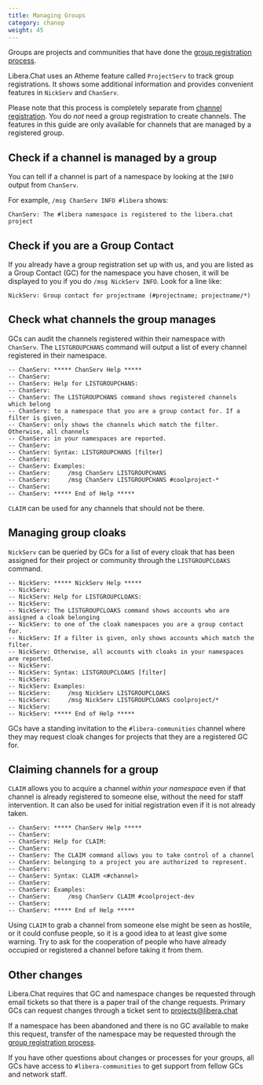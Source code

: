 ```yaml
---
title: Managing Groups
category: chanop 
weight: 45
---
```


Groups are projects and communities that have done the
[group registration process](/chanreg).

Libera.Chat uses an Atheme feature called `ProjectServ` to track group
registrations. It shows some additional information and provides convenient
features in `NickServ` and `ChanServ`.

Please note that this process is completely separate from
[channel registration](/guides/creatingchannels). You do _not_ need a group
registration to create channels. The features in this guide are only available
for channels that are managed by a registered group.

## Check if a channel is managed by a group

You can tell if a channel is part of a namespace by looking at the `INFO`
output from `ChanServ`.

For example, `/msg ChanServ INFO #libera` shows:

```irc
ChanServ: The #libera namespace is registered to the libera.chat project
```

## Check if you are a Group Contact

If you already have a group registration set up with us, and you are listed as
a Group Contact (GC) for the namespace you have chosen, it will be displayed
to you if you do `/msg NickServ INFO`. Look for a line like:

```irc
NickServ: Group contact for projectname (#projectname; projectname/*)
```

## Check what channels the group manages

GCs can audit the channels registered within their namespace with `ChanServ`.
The `LISTGROUPCHANS` command will output a list of every channel registered in
their namespace.

```irc
-- ChanServ: ***** ChanServ Help *****
-- ChanServ:
-- ChanServ: Help for LISTGROUPCHANS:
-- ChanServ:
-- ChanServ: The LISTGROUPCHANS command shows registered channels which belong
-- ChanServ: to a namespace that you are a group contact for. If a filter is given,
-- ChanServ: only shows the channels which match the filter. Otherwise, all channels
-- ChanServ: in your namespaces are reported.
-- ChanServ:
-- ChanServ: Syntax: LISTGROUPCHANS [filter]
-- ChanServ:
-- ChanServ: Examples:
-- ChanServ:     /msg ChanServ LISTGROUPCHANS
-- ChanServ:     /msg ChanServ LISTGROUPCHANS #coolproject-*
-- ChanServ:
-- ChanServ: ***** End of Help *****
```

`CLAIM` can be used for any channels that should not be there.

## Managing group cloaks

`NickServ` can be queried by GCs for a list of every cloak that has been
assigned for their project or community through the `LISTGROUPCLOAKS` command.

```irc
-- NickServ: ***** NickServ Help *****
-- NickServ:
-- NickServ: Help for LISTGROUPCLOAKS:
-- NickServ:
-- NickServ: The LISTGROUPCLOAKS command shows accounts who are assigned a cloak belonging
-- NickServ: to one of the cloak namespaces you are a group contact for.
-- NickServ: If a filter is given, only shows accounts which match the filter.
-- NickServ: Otherwise, all accounts with cloaks in your namespaces are reported.
-- NickServ:
-- NickServ: Syntax: LISTGROUPCLOAKS [filter]
-- NickServ:
-- NickServ: Examples:
-- NickServ:     /msg NickServ LISTGROUPCLOAKS
-- NickServ:     /msg NickServ LISTGROUPCLOAKS coolproject/*
-- NickServ:
-- NickServ: ***** End of Help *****
```

GCs have a standing invitation to the `#libera-communities` channel where they
may request cloak changes for projects that they are a registered GC for.

## Claiming channels for a group

`CLAIM` allows you to acquire a channel _within your namespace_ even if
that channel is already registered to someone else, without the need for staff
intervention. It can also be used for initial registration even if it is not
already taken.

```irc
-- ChanServ: ***** ChanServ Help *****
-- ChanServ:  
-- ChanServ: Help for CLAIM:
-- ChanServ:  
-- ChanServ: The CLAIM command allows you to take control of a channel
-- ChanServ: belonging to a project you are authorized to represent.
-- ChanServ:  
-- ChanServ: Syntax: CLAIM <#channel>                            
-- ChanServ:  
-- ChanServ: Examples:
-- ChanServ:     /msg ChanServ CLAIM #coolproject-dev            
-- ChanServ:  
-- ChanServ: ***** End of Help *****
```

Using `CLAIM` to grab a channel from someone else might be seen as hostile, or
it could confuse people, so it is a good idea to at least give some warning.
Try to ask for the cooperation of people who have already occupied or
registered a channel before taking it from them.

## Other changes

Libera.Chat requires that GC and namespace changes be requested through email
tickets so that there is a paper trail of the change requests. Primary GCs can
request changes through a ticket sent to <projects@libera.chat>

If a namespace has been abandoned and there is no GC available to make this
request, transfer of the namespace may be requested through the
[group registration process](/chanreg).

If you have other questions about changes or processes for your groups, all
GCs have access to `#libera-communities` to get support from fellow GCs and
network staff.
